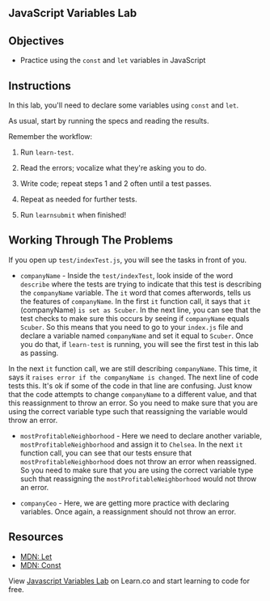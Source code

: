 JavaScript Variables Lab
---

## Objectives

- Practice using the `const` and `let` variables in JavaScript

## Instructions

In this lab, you'll need to declare some variables using `const` and `let`.

As usual, start by running the specs and reading the results.

Remember the workflow:

1. Run `learn-test`.

2. Read the errors; vocalize what they're asking you to do.

3. Write code; repeat steps 1 and 2 often until a test passes.

4. Repeat as needed for further tests.

5. Run `learnsubmit` when finished!


## Working Through The Problems

If you open up `test/indexTest.js`, you will see the tasks in front of you.

+ `companyName` - Inside the `test/indexTest`, look inside of the word `describe` where the tests are trying to indicate that this test is describing the `companyName` variable.  The `it` word that comes afterwords, tells us the features of `companyName`.  In the first `it` function call, it says that `it` (companyName) `is set as Scuber`.  In the next line, you can see that the test checks to make sure this occurs by seeing if `companyName` equals `Scuber`.  So this means that you need to go to your `index.js` file and declare a variable named `companyName` and set it equal to `Scuber`.  Once you do that, if `learn-test` is running, you will see the first test in this lab as passing.  

In the next `it` function call, we are still describing `companyName`.  This time, it says it `raises error if the companyName is changed`. The next line of code tests this.  It's ok if some of the code in that line are confusing.  Just know that the code attempts to change `companyName` to a different value, and that this reassignment to throw an error.  So you need to make sure that you are using the correct variable type such that reassigning the variable would throw an error.

+ `mostProfitableNeighborhood` - Here we need to declare another variable, `mostProfitableNeighborhood` and assign it to `Chelsea`.  In the next `it` function call, you can see that our tests ensure that `mostProfitableNeighborhood` does not throw an error when reassigned.  So you need to make sure that you are using the correct variable type such that reassigning the `mostProfitableNeighborhood` would not throw an error.

+ `companyCeo` - Here, we are getting more practice with declaring variables.  Once again, a reassignment should not throw an error.  

## Resources

- [MDN: Let](https://developer.mozilla.org/en-US/docs/Web/JavaScript/Reference/Statements/let)
- [MDN: Const](https://developer.mozilla.org/en-US/docs/Web/JavaScript/Reference/Statements/const)

<p class='util--hide'>View <a href='https://learn.co/lessons/js-basic-variables-lab'>Javascript Variables Lab</a> on Learn.co and start learning to code for free.</p>
